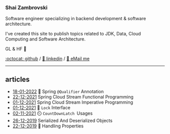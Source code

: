 ### Shai Zambrovski 
Software engineer specializing in backend development & software architecture.

I've created this site to publish topics related to JDK, Data, Cloud Computing and Software Architecture.

GL & HF 🚀

[:octocat: github](https://github.com/shaikezam/) / [:dolls: linkedin](https://www.linkedin.com/in/shai-zambrovski-112505a5/) / [:email: eMail me](mailto:shaike.zam@gmail.com)

------------
## articles
- [18-01-2022](article/spring_qualifier "Spring @Qualifier Annotation") :flashlight: Spring `@Qualifier` Annotation
- [22-12-2021](article/spring_cloud_stream_functional "Spring Cloud Stream Functional Programming") Spring Cloud Stream Functional Programming
- [01-12-2021](article/spring_cloud_stream_imperative "Spring Cloud Stream Imperative Programming") Spring Cloud Stream Imperative Programming
- [01-12-2021](article/lock "Lock Interface") :key: `Lock` Interface
- [02-11-2021](article/countdownlatch "CountDownLatch usages") :timer_clock: `CountDownLatch `Usages
- [26-12-2019](article/serialized_and_deserialized_objects "Serialized And Deserialized Objects") Serialized And Deserialized Objects
- [22-12-2019](article/handling_properties "Handling Properties") :briefcase: Handling Properties
